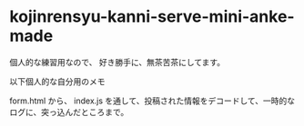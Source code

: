 # kojinrensyu-kanni-serve-mini-anke-made

個人的な練習用なので、 好き勝手に、無茶苦茶にしてます。

以下個人的な自分用のメモ

form.html から、 index.js を通して、投稿された情報をデコードして、一時的なログに、突っ込んだところまで。
